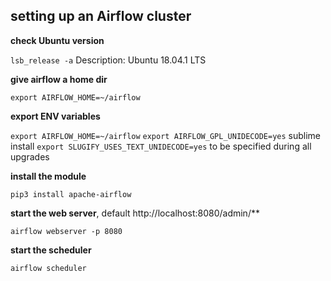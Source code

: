 ## setting up an Airflow cluster 

**check Ubuntu version**

```lsb_release -a``` 
Description:	Ubuntu 18.04.1 LTS

**give airflow a home dir**

```export AIRFLOW_HOME=~/airflow```

**export ENV variables**

```export AIRFLOW_HOME=~/airflow```
```export AIRFLOW_GPL_UNIDECODE=yes``` sublime install
```export SLUGIFY_USES_TEXT_UNIDECODE=yes``` to be specified during all upgrades

**install the module** 

```pip3 install apache-airflow```

**start the web server**, default http://localhost:8080/admin/**

```airflow webserver -p 8080```

**start the scheduler**

```airflow scheduler```